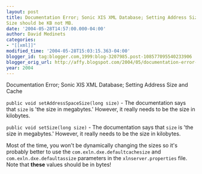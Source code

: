 ```yaml
---
layout: post
title: Documentation Error; Sonic XIS XML Database; Setting Address Size and Cache
Size should be KB not MB.
date: '2004-05-28T14:57:00.000-04:00'
author: David Medinets
categories:
- "[[xml]]"
modified_time: '2004-05-28T15:03:15.363-04:00'
blogger_id: tag:blogger.com,1999:blog-3207985.post-108577095540233906
blogger_orig_url: http://affy.blogspot.com/2004/05/documentation-error-sonic-xis-xml.md
year: 2004
---
```


Documentation Error; Sonic XIS XML Database; Setting Address Size and Cache


<p><code>public void setAddressSpaceSize(long size)</code> - The documentation says that <code>size</code> is 'the size
  in megabytes.' However, it really needs to be the size in kilobytes.</p>

<p><code>public void setSize(long size)</code> - The documentation says that <code>size</code> is 'the size in
  megabytes.' However, it really needs to be the size in kilobytes.</p>

<p>Most of the time, you won't be dynamically changing the sizes so it's probably better to use the
  <code>com.exln.dxe.defaultcachesize</code> and <code>com.exln.dxe.defaultassize</code> parameters in the
  <code>xlnserver.properties</code> file. Note that <b>these</b> values should be in bytes!
</p>